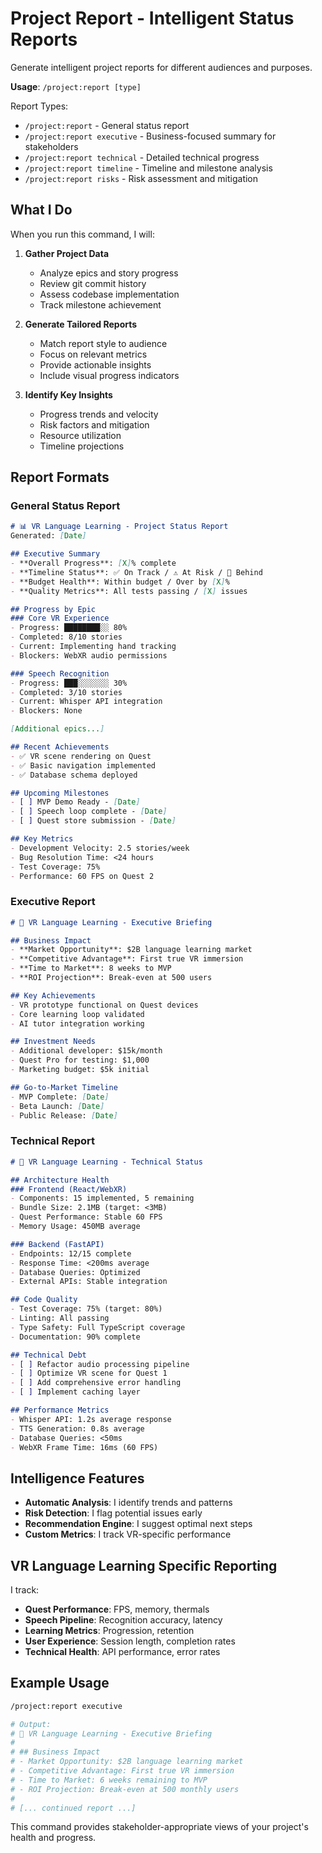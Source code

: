 # Project Report - Intelligent Status Reports

Generate intelligent project reports for different audiences and purposes.

**Usage**: `/project:report [type]`

Report Types:
- `/project:report` - General status report
- `/project:report executive` - Business-focused summary for stakeholders
- `/project:report technical` - Detailed technical progress
- `/project:report timeline` - Timeline and milestone analysis
- `/project:report risks` - Risk assessment and mitigation

## What I Do

When you run this command, I will:

1. **Gather Project Data**
   - Analyze epics and story progress
   - Review git commit history
   - Assess codebase implementation
   - Track milestone achievement

2. **Generate Tailored Reports**
   - Match report style to audience
   - Focus on relevant metrics
   - Provide actionable insights
   - Include visual progress indicators

3. **Identify Key Insights**
   - Progress trends and velocity
   - Risk factors and mitigation
   - Resource utilization
   - Timeline projections

## Report Formats

### General Status Report
```markdown
# 📊 VR Language Learning - Project Status Report
Generated: [Date]

## Executive Summary
- **Overall Progress**: [X]% complete
- **Timeline Status**: ✅ On Track / ⚠️ At Risk / 🚨 Behind
- **Budget Health**: Within budget / Over by [X]%
- **Quality Metrics**: All tests passing / [X] issues

## Progress by Epic
### Core VR Experience
- Progress: ████████░░ 80%
- Completed: 8/10 stories
- Current: Implementing hand tracking
- Blockers: WebXR audio permissions

### Speech Recognition
- Progress: ███░░░░░░░ 30%
- Completed: 3/10 stories
- Current: Whisper API integration
- Blockers: None

[Additional epics...]

## Recent Achievements
- ✅ VR scene rendering on Quest
- ✅ Basic navigation implemented
- ✅ Database schema deployed

## Upcoming Milestones
- [ ] MVP Demo Ready - [Date]
- [ ] Speech loop complete - [Date]
- [ ] Quest store submission - [Date]

## Key Metrics
- Development Velocity: 2.5 stories/week
- Bug Resolution Time: <24 hours
- Test Coverage: 75%
- Performance: 60 FPS on Quest 2
```

### Executive Report
```markdown
# 🎯 VR Language Learning - Executive Briefing

## Business Impact
- **Market Opportunity**: $2B language learning market
- **Competitive Advantage**: First true VR immersion
- **Time to Market**: 8 weeks to MVP
- **ROI Projection**: Break-even at 500 users

## Key Achievements
- VR prototype functional on Quest devices
- Core learning loop validated
- AI tutor integration working

## Investment Needs
- Additional developer: $15k/month
- Quest Pro for testing: $1,000
- Marketing budget: $5k initial

## Go-to-Market Timeline
- MVP Complete: [Date]
- Beta Launch: [Date]
- Public Release: [Date]
```

### Technical Report
```markdown
# 🔧 VR Language Learning - Technical Status

## Architecture Health
### Frontend (React/WebXR)
- Components: 15 implemented, 5 remaining
- Bundle Size: 2.1MB (target: <3MB)
- Quest Performance: Stable 60 FPS
- Memory Usage: 450MB average

### Backend (FastAPI)
- Endpoints: 12/15 complete
- Response Time: <200ms average
- Database Queries: Optimized
- External APIs: Stable integration

## Code Quality
- Test Coverage: 75% (target: 80%)
- Linting: All passing
- Type Safety: Full TypeScript coverage
- Documentation: 90% complete

## Technical Debt
- [ ] Refactor audio processing pipeline
- [ ] Optimize VR scene for Quest 1
- [ ] Add comprehensive error handling
- [ ] Implement caching layer

## Performance Metrics
- Whisper API: 1.2s average response
- TTS Generation: 0.8s average
- Database Queries: <50ms
- WebXR Frame Time: 16ms (60 FPS)
```

## Intelligence Features

- **Automatic Analysis**: I identify trends and patterns
- **Risk Detection**: I flag potential issues early
- **Recommendation Engine**: I suggest optimal next steps
- **Custom Metrics**: I track VR-specific performance

## VR Language Learning Specific Reporting

I track:
- **Quest Performance**: FPS, memory, thermals
- **Speech Pipeline**: Recognition accuracy, latency
- **Learning Metrics**: Progression, retention
- **User Experience**: Session length, completion rates
- **Technical Health**: API performance, error rates

## Example Usage

```bash
/project:report executive

# Output:
# 🎯 VR Language Learning - Executive Briefing
# 
# ## Business Impact
# - Market Opportunity: $2B language learning market
# - Competitive Advantage: First true VR immersion
# - Time to Market: 6 weeks remaining to MVP
# - ROI Projection: Break-even at 500 monthly users
#
# [... continued report ...]
```

This command provides stakeholder-appropriate views of your project's health and progress.